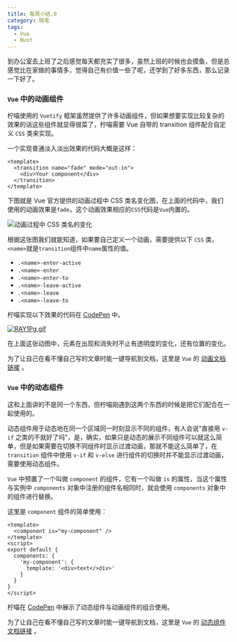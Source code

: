 ```yaml
---
title: 每周小结.0
category: 随笔
tags:
  - Vue
  - Nuxt
---
```

到办公室去上班了之后感觉每天都充实了很多，虽然上班的时候也会摸鱼，但是总感觉比在家做的事情多，觉得自己有价值一些了呢，还学到了好多东西，那么记录一下好了。

<!--more-->

### `Vue` 中的动画组件
柠喵使用的 `Vuetify` 框架虽然提供了许多动画组件，但如果想要实现比较复杂的效果的话这些组件就显得很菜了，柠喵需要 Vue 自带的 transition 组件配合自定义 `CSS` 类来实现。

一个实现普通淡入淡出效果的代码大概是这样：
```vue
<template>
  <transition name="fade" mode="out-in">
    <div>Your component</div>
  </transition>
</template>
```
下图就是 Vue 官方提供的动画过程中 CSS 类名变化图，在上面的代码中，我们使用的动画效果是`fade`，这个动画效果相应的`CSS`代码是`Vue`内置的。

![动画过程中 CSS 类名的变化](https://cn.vuejs.org/images/transition.png)

根据这张图我们就能知道，如果要自己定义一个动画，需要提供以下 `CSS` 类，`<name>`就是`transition`组件中`name`属性的值。
- `.<name>-enter-active`
- `.<name>-enter`
- `.<name>-enter-to`
- `.<name>-leave-active`
- `.<name>-leave`
- `.<name>-leave-to`

柠喵实现以下效果的代码在 [CodePen](https://codepen.io/lemonnekogh/pen/OJpGBeK) 中。

[![RAY1Pg.gif](https://z3.ax1x.com/2021/06/21/RAY1Pg.gif)](https://imgtu.com/i/RAY1Pg)

在上面这张动图中，元素在出现和消失时不止有透明度的变化，还有位置的变化。

为了让自己在看不懂自己写的文章时能一键导航到文档，这里是 `Vue` 的 [动画文档链接](https://cn.vuejs.org/v2/guide/transitions.html) 。

### `Vue` 中的动态组件
这和上面讲的不是同一个东西，但柠喵刚遇到这两个东西的时候是把它们配合在一起使用的。

动态组件用于动态地在同一个区域同一时刻显示不同的组件，有人会说"直接用 `v-if` 之类的不就好了吗"，是，确实，如果只是动态的展示不同组件可以就这么简单，但是如果需要在切换不同组件时显示过渡动画，那就不能这么简单了，在`transition` 组件中使用 `v-if` 和 `v-else` 进行组件的切换时并不能显示过渡动画，需要使用动态组件。

`Vue` 中预置了一个叫做 `component` 的组件，它有一个叫做 `is` 的属性，当这个属性与实例中 `components` 对象中注册的组件名相同时，就会使用 `components` 对象中的组件进行替换。

这里是 `component` 组件的简单使用：
```vue
<template>
  <component is="my-component" />
</template>
<script>
export default {
  components: {
    'my-component': {
      template: '<div>text</>div>'
    }
  }
}
</script>
```
柠喵在 [CodePen](https://codepen.io/lemonnekogh/pen/mdWgajM) 中展示了动态组件与动画组件的组合使用。

为了让自己在看不懂自己写的文章时能一键导航到文档，这里是 `Vue` 的 [动态组件文档链接](https://cn.vuejs.org/v2/guide/components.html#%E5%8A%A8%E6%80%81%E7%BB%84%E4%BB%B6) 。
